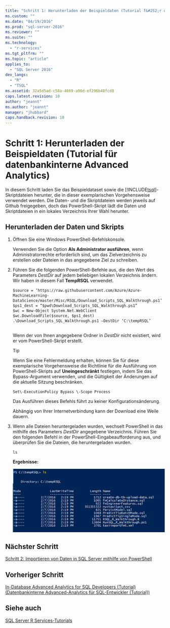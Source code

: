 ```yaml
---
title: "Schritt 1: Herunterladen der Beispieldaten (Tutorial f&#252;r datenbankinterne Advanced Analytics) | Microsoft Docs"
ms.custom: ""
ms.date: "04/19/2016"
ms.prod: "sql-server-2016"
ms.reviewer: ""
ms.suite: ""
ms.technology: 
  - "r-services"
ms.tgt_pltfrm: ""
ms.topic: "article"
applies_to: 
  - "SQL Server 2016"
dev_langs: 
  - "R"
  - "TSQL"
ms.assetid: 32a5d5ad-c58a-4669-a90d-ef296b48fcd8
caps.latest.revision: 10
author: "jeannt"
ms.author: "jeannt"
manager: "jhubbard"
caps.handback.revision: 10
---
```

# Schritt 1: Herunterladen der Beispieldaten (Tutorial f&#252;r datenbankinterne Advanced Analytics)
In diesem Schritt laden Sie das Beispieldataset sowie die [!INCLUDE[tsql](../../includes/tsql-md.md)]-Skriptdateien herunter, die in dieser exemplarischen Vorgehensweise verwendet werden. Die Daten- und die Skriptdateien werden jeweils auf Github freigegeben, doch das PowerShell-Skript lädt die Daten und Skriptdateien in ein lokales Verzeichnis Ihrer Wahl herunter.  
  
## Herunterladen der Daten und Skripts  
  
1.  Öffnen Sie eine Windows PowerShell-Befehlskonsole.  
  
    Verwenden Sie die Option **Als Administrator ausführen**, wenn Administratorrechte erforderlich sind, um das Zielverzeichnis zu erstellen oder Dateien in das angegebene Ziel zu schreiben.  
  
2.  Führen Sie die folgenden PowerShell-Befehle aus, die den Wert des Parameters *DestDir* auf jedem beliebigen lokalen Verzeichnis ändern.  Wir haben in diesem Fall **TempRSQL** verwendet.  
  
    ```  
    $source = ‘https://raw.githubusercontent.com/Azure/Azure-MachineLearning-DataScience/master/Misc/RSQL/Download_Scripts_SQL_Walkthrough.ps1’  
    $ps1_dest = “$pwd\Download_Scripts_SQL_Walkthrough.ps1”  
    $wc = New-Object System.Net.WebClient  
    $wc.DownloadFile($source, $ps1_dest)  
    .\Download_Scripts_SQL_Walkthrough.ps1 –DestDir ‘C:\tempRSQL’  
  
    ```  
  
    Wenn der von Ihnen angegebene Ordner in *DestDir* nicht existiert, wird er vom PowerShell-Skript erstellt.  
  
    > [!TIP]  
    > Wenn Sie eine Fehlermeldung erhalten, können Sie für diese exemplarische Vorgehensweise die Richtlinie für die Ausführung von PowerShell-Skripts auf **Uneingeschränkt** festlegen, indem Sie das Bypass-Argument verwenden, und die Gültigkeit der Änderungen auf die aktuelle Sitzung beschränken.  
    >   
    >````  
    > Set\-ExecutionPolicy Bypass \-Scope Process  
    >````   
    > Das Ausführen dieses Befehls führt zu keiner Konfigurationsänderung.  
  
    Abhängig von Ihrer Internetverbindung kann der Download eine Weile dauern.  
  
3.  Wenn alle Dateien heruntergeladen wurden, wechselt PowerShell in das mithilfe des Parameters *DestDir* angegebene Verzeichnis. Führen Sie den folgenden Befehl in der PowerShell-Eingabeaufforderung aus, und überprüfen Sie die Dateien, die heruntergeladen wurden.  
  
    ```  
    ls  
    ```  
  
    **Ergebnisse:**  
  
    ![list of files downloaded by PowerShell script](../../advanced-analytics/r-services/media/rsql-devtut-filelist.PNG "list of files downloaded by PowerShell script")  
  
## Nächster Schritt  
[Schritt 2: Importieren von Daten in SQL Server mithilfe von PowerShell](../../advanced-analytics/r-services/step-2-import-data-to-sql-server-using-powershell.md)  
  
## Vorheriger Schritt  
[In-Database Advanced Analytics for SQL Developers &#40;Tutorial&#41; (Datenbankinterne Advanced-Analytics für SQL-Entwickler (Tutorial))](../../advanced-analytics/r-services/in-database-advanced-analytics-for-sql-developers-tutorial.md)  
  
## Siehe auch  
[SQL Server R Services-Tutorials](../../advanced-analytics/r-services/sql-server-r-services-tutorials.md)  
  
  
  
